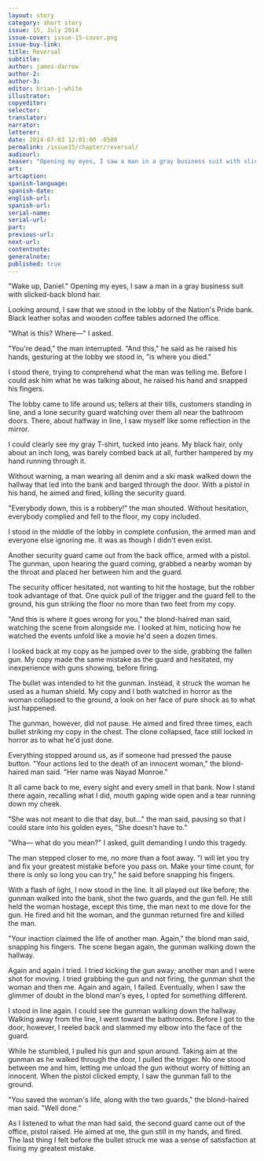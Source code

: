 ```yaml
---
layout: story
category: short story
issue: 15, July 2014
issue-cover: issue-15-cover.png
issue-buy-link:
title: Reversal
subtitle:
author: james-darrow
author-2:
author-3:
editor: brian-j-white
illustrator:
copyeditor:
selector:
translator:
narrator:
letterer:
date: 2014-07-03 12:01:00 -0500
permalink: /issue15/chapter/reversal/
audiourl:
teaser: "Opening my eyes, I saw a man in a gray business suit with slicked-back blond hair."
art:
artcaption:
spanish-language:
spanish-date:
english-url:
spanish-url:
serial-name:
serial-url:
part:
previous-url:
next-url:
contentnote:
generalnote:
published: true
---
```


"Wake up, Daniel." Opening my eyes, I saw a man in a gray business suit with slicked-back blond hair.

Looking around, I saw that we stood in the lobby of the Nation's Pride bank. Black leather sofas and wooden coffee tables adorned the office.

"What is this? Where—" I asked.

"You're dead," the man interrupted. "And this," he said as he raised his hands, gesturing at the lobby we stood in, "is where you died."

I stood there, trying to comprehend what the man was telling me. Before I could ask him what he was talking about, he raised his hand and snapped his fingers.

The lobby came to life around us; tellers at their tills, customers standing in line, and a lone security guard watching over them all near the bathroom doors. There, about halfway in line, I saw myself like some reflection in the mirror.

I could clearly see my gray T-shirt, tucked into jeans. My black hair, only about an inch long, was barely combed back at all, further hampered by my hand running through it.

Without warning, a man wearing all denim and a ski mask walked down the hallway that led into the bank and barged through the door. With a pistol in his hand, he aimed and fired, killing the security guard.

"Everybody down, this is a robbery!" the man shouted. Without hesitation, everybody complied and fell to the floor, my copy included.

I stood in the middle of the lobby in complete confusion, the armed man and everyone else ignoring me. It was as though I didn't even exist.

Another security guard came out from the back office, armed with a pistol. The gunman, upon hearing the guard coming, grabbed a nearby woman by the throat and placed her between him and the guard.

The security officer hesitated, not wanting to hit the hostage, but the robber took advantage of that. One quick pull of the trigger and the guard fell to the ground, his gun striking the floor no more than two feet from my copy.

"And this is where it goes wrong for you," the blond-haired man said, watching the scene from alongside me. I looked at him, noticing how he watched the events unfold like a movie he'd seen a dozen times.

I looked back at my copy as he jumped over to the side, grabbing the fallen gun. My copy made the same mistake as the guard and hesitated, my inexperience with guns showing, before firing.

The bullet was intended to hit the gunman. Instead, it struck the woman he used as a human shield. My copy and I both watched in horror as the woman collapsed to the ground, a look on her face of pure shock as to what just happened.

The gunman, however, did not pause. He aimed and fired three times, each bullet striking my copy in the chest. The clone collapsed, face still locked in horror as to what he'd just done.

Everything stopped around us, as if someone had pressed the pause button. "Your actions led to the death of an innocent woman," the blond-haired man said. "Her name was Nayad Monroe."

It all came back to me, every sight and every smell in that bank. Now I stand there again, recalling what I did, mouth gaping wide open and a tear running down my cheek.

"She was not meant to die that day, but…" the man said, pausing so that I could stare into his golden eyes, "She doesn't have to."

"Wha— what do you mean?" I asked, guilt demanding I undo this tragedy.

The man stepped closer to me, no more than a foot away. "I will let you try and fix your greatest mistake before you pass on. Make your time count, for there is only so long you can try," he said before snapping his fingers.

With a flash of light, I now stood in the line. It all played out like before; the gunman walked into the bank, shot the two guards, and the gun fell. He still held the woman hostage, except this time, the man next to me dove for the gun. He fired and hit the woman, and the gunman returned fire and killed the man.

"Your inaction claimed the life of another man. Again," the blond man said, snapping his fingers. The scene began again, the gunman walking down the hallway.

Again and again I tried. I tried kicking the gun away; another man and I were shot for moving. I tried grabbing the gun and not firing, the gunman shot the woman and then me. Again and again, I failed. Eventually, when I saw the glimmer of doubt in the blond man's eyes, I opted for something different.

I stood in line again. I could see the gunman walking down the hallway. Walking away from the line, I went toward the bathrooms. Before I got to the door, however, I reeled back and slammed my elbow into the face of the guard.

While he stumbled, I pulled his gun and spun around. Taking aim at the gunman as he walked through the door, I pulled the trigger. No one stood between me and him, letting me unload the gun without worry of hitting an innocent. When the pistol clicked empty, I saw the gunman fall to the ground.

"You saved the woman's life, along with the two guards," the blond-haired man said. "Well done."

As I listened to what the man had said, the second guard came out of the office, pistol raised. He aimed at me, the gun still in my hands, and fired. The last thing I felt before the bullet struck me was a sense of satisfaction at fixing my greatest mistake.
